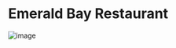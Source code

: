 # Emerald Bay Restaurant

![image](https://github.com/IreshEranga/Emerald-Bay-Resort-Restaurant/assets/117840288/55c91add-bf53-4b8e-966c-03e36fbc3a61)
